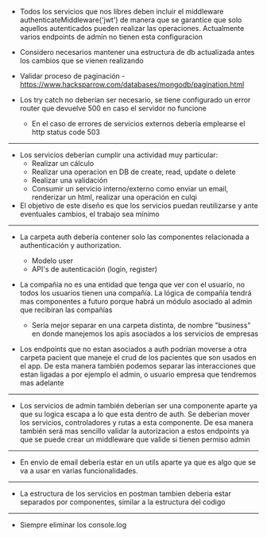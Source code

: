 * Todos los servicios que nos libres deben incluir el middleware 
  authenticateMiddleware('jwt') de manera que se garantice que solo aquellos autenticados pueden realizar las operaciones. Actualmente varios endpoints de admin no tienen esta configuracion
* Considero necesarios mantener una estructura de db actualizada antes los cambios que se vienen realizando

* Validar proceso de paginación - https://www.hacksparrow.com/databases/mongodb/pagination.html
* Los try catch no deberían ser necesario, se tiene configurado un error router que devuelve 500 en caso el servidor no funcione
  * En el caso de errores de servicios externos debería emplearse el http status code 503
---

* Los servicios deberían cumplir una actividad muy particular:
  * Realizar un cálculo
  * Realizar una operacion en DB de create, read, update o delete
  * Realizar una validación
  * Consumir un servicio interno/externo como enviar un email, renderizar un html, realizar una operación en culqi
* El objetivo de este diseño es que los servicios puedan reutilizarse y ante eventuales cambios, el trabajo sea mínimo

---

* La carpeta auth debería contener solo las componentes relacionada a authenticación y authorization. 
  * Modelo user
  * API's de autenticación (login, register)
* La compañia no es una entidad que tenga que ver con el usuario, no todos los usuarios tienen una compañía. La lógica de compañía tendrá mas componentes a futuro porque habrá un módulo asociado al admin que recibiran las compañías
  * Sería mejor separar en una carpeta distinta, de nombre "business" en donde manejemos los apis asociados a los servicios de empresas

* Los endpoints que no estan asociados a auth podrían moverse a otra carpeta pacient que maneje el crud de los pacientes que son usados en el app. De esta manera también podemos separar las interacciones que estan ligadas a por ejemplo el admin, o usuario empresa que tendremos mas adelante

---

* Los servicios de admin también deberían ser una componente aparte ya que su logica escapa a lo que esta dentro de auth. Se deberían mover los servicios, controladores y rutas a esta componente. De esa manera también será mas sencillo validar la autorizacion a estos endpoints ya que se puede crear un middleware que valide si tienen permiso admin

---

* En envio de email debería estar en un utils aparte ya que es algo que se va a usar en varias funcionalidades.

---

* La estructura de los servicios en postman tambien deberia estar separados por componentes, similar a la estructura del codigo

---

* Siempre eliminar los console.log